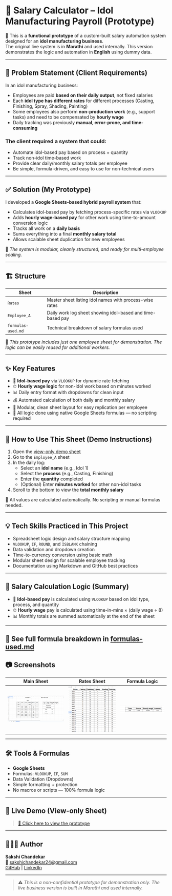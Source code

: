 # 💼 Salary Calculator – Idol Manufacturing Payroll (Prototype)

🧪 This is a **functional prototype** of a custom-built salary automation system designed for an **idol manufacturing business**.  
The original live system is in **Marathi** and used internally. This version demonstrates the logic and automation in **English** using dummy data.

---

## 🛑 Problem Statement (Client Requirements)

In an idol manufacturing business:
- Employees are paid **based on their daily output**, not fixed salaries
- Each **idol type has different rates** for different processes (Casting, Finishing, Spray, Shading, Painting)
- Some employees also perform **non-production work** (e.g., support tasks) and need to be compensated by **hourly wage**
- Daily tracking was previously **manual, error-prone, and time-consuming**

### The client required a system that could:
- Automate idol-based pay based on process + quantity
- Track non-idol time-based work
- Provide clear daily/monthly salary totals per employee
- Be simple, formula-driven, and easy to use for non-technical users

---

## ✅ Solution (My Prototype)

I developed a **Google Sheets-based hybrid payroll system** that:

- Calculates idol-based pay by fetching process-specific rates via `VLOOKUP`
- Adds **hourly wage-based pay** for other work using time-to-amount conversion logic
- Tracks all work on a **daily basis**
- Sums everything into a final **monthly salary total**
- Allows scalable sheet duplication for new employees

📌 *The system is modular, cleanly structured, and ready for multi-employee scaling.*

---

## 🏗 Structure

| Sheet | Description |
|-------|-------------|
| `Rates` | Master sheet listing idol names with process-wise rates |
| `Employee_A` | Daily work log sheet showing idol-based and time-based pay |
| `formulas-used.md` | Technical breakdown of salary formulas used |

📎 *This prototype includes just one employee sheet for demonstration. The logic can be easily reused for additional workers.*

---

## ✨ Key Features

- 🔁 **Idol-based pay** via `VLOOKUP` for dynamic rate fetching
- ⏱ **Hourly wage logic** for non-idol work based on minutes worked
- 📊 Daily entry format with dropdowns for clean input
- 💰 Automated calculation of both daily and monthly salary
- 📁 Modular, clean sheet layout for easy replication per employee
- 🧠 All logic done using native Google Sheets formulas — no scripting required

---

## 🧪 How to Use This Sheet (Demo Instructions)

1. Open the [view-only demo sheet](https://docs.google.com/spreadsheets/d/1DgyJn4gT_QNLhCt_rulPE5VTjnSBHt4h/edit?usp=sharing)
2. Go to the `Employee_A` sheet
3. In the daily log:
   - Select an **idol name** (e.g., Idol 1)
   - Select the **process** (e.g., Casting, Finishing)
   - Enter the **quantity** completed
   - (Optional) Enter **minutes worked** for other non-idol tasks
4. Scroll to the bottom to view the **total monthly salary**

📌 All values are calculated automatically. No scripting or manual formulas needed.

---

## 💡 Tech Skills Practiced in This Project

- Spreadsheet logic design and salary structure mapping
- `VLOOKUP`, `IF`, `ROUND`, and `ISBLANK` chaining
- Data validation and dropdown creation
- Time-to-currency conversion using basic math
- Modular sheet design for scalable employee tracking
- Documentation using Markdown and GitHub best practices

---

## 🔣 Salary Calculation Logic (Summary)

- 💠 **Idol-based pay** is calculated using `VLOOKUP` based on idol type, process, and quantity
- ⏱ **Hourly wage** pay is calculated using time-in-mins × (daily wage ÷ 8)
- 📊 Monthly totals are summed automatically at the end of the sheet
  
---
📎 See full formula breakdown in [formulas-used.md](formulas-used.md)
---

## 📷 Screenshots

| Main Sheet | Rates Sheet | Formula Logic |
|------------|-------------|----------------|
| ![](Screenshots/salary-sheet.png) | ![](Screenshots/rates-sheet.png) | ![](Screenshots/formula.png) |

---

## 🛠 Tools & Formulas

- **Google Sheets**
- Formulas: `VLOOKUP`, `IF`, `SUM`
- Data Validation (Dropdowns)
- Simple formatting + protection
- No macros or scripts — 100% formula logic

---

## 📁 Live Demo (View-only Sheet)

> [📎 Click here to view the prototype]([https://docs.google.com/spreadsheets/d/1DgyJn4gT_QNLhCt_rulPE5VTjnSBHt4h/edit?usp=sharing](https://docs.google.com/spreadsheets/d/1Y3kflrcyrC1fGHVqOmWEaucimqToZO18z6kgJfvTubc/edit?usp=sharing))

---

## 👩🏻‍💻 Author

**Sakshi Chandekar**  
📧 sakshichandekar24@gmail.com  
[GitHub](https://github.com/sakshichandekar) | [LinkedIn](https://linkedin.com/in/sakshi-chandekar-884262330)

---

> ⚠️ *This is a non-confidential prototype for demonstration only. The live business version is built in Marathi and used internally.*
